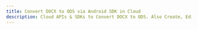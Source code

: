 ---title: Convert DOCX to ODS via Android SDK in Clouddescription: Cloud APIs & SDKs to Convert DOCX to ODS. Also Create, Edit & Render Microsoft Word & OpenOffice documents in the Cloud.---